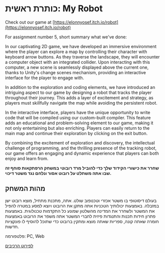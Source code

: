 

# כותרת ראשית: My Robot

Check out our game at [https://elonnyosef.itch.io/robot](https://elonnyosef.itch.io/robot)

For assignment number 5, short summary what we've done:

In our captivating 2D game, we have developed an immersive environment where the player can explore a map by controlling their character with keyboard arrow buttons. As they traverse the landscape, they will encounter a computer object with an integrated collider. Upon interacting with this computer, a new scene is seamlessly displayed above the current one, thanks to Unity's change scenes mechanism, providing an interactive interface for the player to engage with.

In addition to the exploration and coding elements, we have introduced an intriguing aspect to our game by designing a robot that tracks the player throughout their journey. This adds a layer of excitement and strategy, as players must skillfully navigate the map while avoiding the persistent robot.

In the interactive interface, players have the unique opportunity to write code that will be compiled using our custom-built compiler. This feature adds an educational and problem-solving element to our game, making it not only entertaining but also enriching. Players can easily return to the main map and continue their exploration by clicking on the exit button.

By combining the excitement of exploration and discovery, the intellectual challenge of programming, and the thrilling presence of the tracking robot, our game offers an engaging and dynamic experience that players can both enjoy and learn from.

**שחרר את כישורי הקידוד שלך כדי להוביל מרד רובוטי במשחק הרפתקאות סוחף זה שבו אתה משתלט על רובוט אסור ונלחם נגד משטר דיכוי.**

## מהות המשחק

 בעולם דיסוטופי בו משטר אכזרי וטכנופוב שולט. אתה, מתכנת מתחיל, מוצא רובוט ישן במזבלה. באמצעות יכולותיך הטכניות אתה מתקן את הרובוט ויוצא למסע במטרה להפיל את המשטר ולשחרר את המדינה מהשלטון שמונע כל התקדמות טכנולוגית. באמצעות פתרון חידות תכנות והתנגדות פיזית לחברי המשטר אתה משפר את הרובוט באמצעות חומרה שאתה קונה, ספריות שאתה מוצא ומתקין ברובוט כדי שתוכל להוסיף לו פונקציות חדשות.

פלטפורמה: PC, Web

[לפירוט הרכיבים](https://github.com/Elon-and-Yosef-games-design/My-Robot/blob/main/formal-elements.md)
